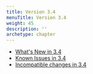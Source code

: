 ```yaml
---
title: Version 3.4
menuTitle: Version 3.4
weight: 45
description: ''
archetype: chapter
---
```

- [What's New in 3.4](whats-new-in-3-4.md)
- [Known Issues in 3.4](known-issues-in-3-4.md)
- [Incompatible changes in 3.4](incompatible-changes-in-3-4.md)
